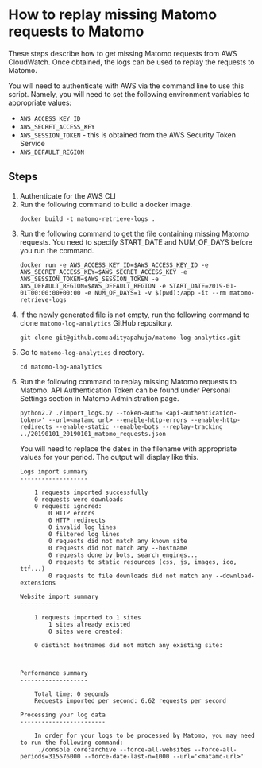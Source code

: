 # How to replay missing Matomo requests to Matomo

These steps describe how to get missing Matomo requests from AWS CloudWatch.
Once obtained, the logs can be used to replay the requests to Matomo.

You will need to authenticate with AWS via the command line to use this script.
Namely, you will need to set the following environment variables to appropriate values:

- `AWS_ACCESS_KEY_ID`
- `AWS_SECRET_ACCESS_KEY`
- `AWS_SESSION_TOKEN` - this is obtained from the AWS Security Token Service
- `AWS_DEFAULT_REGION`

## Steps

1. Authenticate for the AWS CLI
2. Run the following command to build a docker image.
    ```
    docker build -t matomo-retrieve-logs .
    ```
3. Run the following command to get the file containing missing Matomo requests. You need to specify START_DATE and NUM_OF_DAYS before you run the command.
    ```
    docker run -e AWS_ACCESS_KEY_ID=$AWS_ACCESS_KEY_ID -e AWS_SECRET_ACCESS_KEY=$AWS_SECRET_ACCESS_KEY -e AWS_SESSION_TOKEN=$AWS_SESSION_TOKEN -e AWS_DEFAULT_REGION=$AWS_DEFAULT_REGION -e START_DATE=2019-01-01T00:00:00+00:00 -e NUM_OF_DAYS=1 -v $(pwd):/app -it --rm matomo-retrieve-logs
    ```
4. If the newly generated file is not empty, run the following command to clone `matomo-log-analytics` GitHub repository.
    ```
    git clone git@github.com:adityapahuja/matomo-log-analytics.git
    ```
5. Go to `matomo-log-analytics` directory.
    ```
    cd matomo-log-analytics
    ```
6. Run the following command to replay missing Matomo requests to Matomo. API Authentication Token can be found under Personal Settings section in Matomo Administration page.
    ```
    python2.7 ./import_logs.py --token-auth='<api-authentication-token>' --url=<matamo url> --enable-http-errors --enable-http-redirects --enable-static --enable-bots --replay-tracking ../20190101_20190101_matomo_requests.json
    ```
    You will need to replace the dates in the filename with appropriate values for your period. The output will display like this.
    ```
    Logs import summary
    -------------------

        1 requests imported successfully
        0 requests were downloads
        0 requests ignored:
            0 HTTP errors
            0 HTTP redirects
            0 invalid log lines
            0 filtered log lines
            0 requests did not match any known site
            0 requests did not match any --hostname
            0 requests done by bots, search engines...
            0 requests to static resources (css, js, images, ico, ttf...)
            0 requests to file downloads did not match any --download-extensions

    Website import summary
    ----------------------

        1 requests imported to 1 sites
            1 sites already existed
            0 sites were created:

        0 distinct hostnames did not match any existing site:



    Performance summary
    -------------------

        Total time: 0 seconds
        Requests imported per second: 6.62 requests per second

    Processing your log data
    ------------------------

        In order for your logs to be processed by Matomo, you may need to run the following command:
         ./console core:archive --force-all-websites --force-all-periods=315576000 --force-date-last-n=1000 --url='<matamo-url>'
     ```
